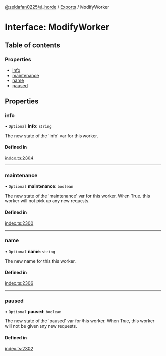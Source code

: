 [@zeldafan0225/ai_horde](../README.md) / [Exports](../modules.md) / ModifyWorker

# Interface: ModifyWorker

## Table of contents

### Properties

- [info](ModifyWorker.md#info)
- [maintenance](ModifyWorker.md#maintenance)
- [name](ModifyWorker.md#name)
- [paused](ModifyWorker.md#paused)

## Properties

### info

• `Optional` **info**: `string`

The new state of the 'info' var for this worker.

#### Defined in

[index.ts:2304](https://github.com/ZeldaFan0225/ai_horde/blob/99a73d4/index.ts#L2304)

___

### maintenance

• `Optional` **maintenance**: `boolean`

The new state of the 'maintenance' var for this worker. When True, this worker will not pick up any new requests.

#### Defined in

[index.ts:2300](https://github.com/ZeldaFan0225/ai_horde/blob/99a73d4/index.ts#L2300)

___

### name

• `Optional` **name**: `string`

The new name for this this worker.

#### Defined in

[index.ts:2306](https://github.com/ZeldaFan0225/ai_horde/blob/99a73d4/index.ts#L2306)

___

### paused

• `Optional` **paused**: `boolean`

The new state of the 'paused' var for this worker. When True, this worker will not be given any new requests.

#### Defined in

[index.ts:2302](https://github.com/ZeldaFan0225/ai_horde/blob/99a73d4/index.ts#L2302)
